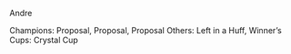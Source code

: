 Andre

Champions: Proposal, Proposal, Proposal
Others: Left in a Huff, 
Winner’s Cups: Crystal Cup

